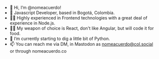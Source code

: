- 👋 Hi, I’m @nomeacuerdo!
- 🥑 Javascript Developer, based in Bogotá, Colombia.
- 💆‍♂️ Highly experienced in Frontend technologies with a great deal of experience in Node.js.
- 🙅‍♂️ My weapon of choice is React, don't like Angular, but will code it for food.
- 🌱 I’m currently starting to dig a little bit of Python.
- 📫 You can reach me via DM, in Mastodon as nomeacuerdo@col.social or through nomeacuerdo.co

<!---
nomeacuerdo/nomeacuerdo is a ✨ special ✨ repository because its `README.md` (this file) appears on your GitHub profile.
You can click the Preview link to take a look at your changes.
--->
